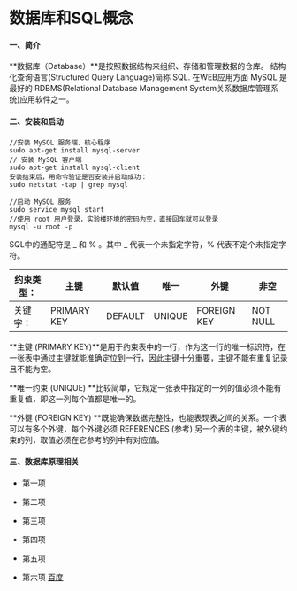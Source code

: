 #  数据库和SQL概念

####  一、简介
**数据库（Database）**是按照数据结构来组织、存储和管理数据的仓库。
结构化查询语言(Structured Query Language)简称 SQL.
在WEB应用方面 MySQL 是最好的 RDBMS(Relational Database Management System关系数据库管理系统)应用软件之一。
#### 二、安装和启动

```
//安装 MySQL 服务端、核心程序
sudo apt-get install mysql-server
// 安装 MySQL 客户端
sudo apt-get install mysql-client
安装结束后，用命令验证是否安装并启动成功：
sudo netstat -tap | grep mysql 

//启动 MySQL 服务
sudo service mysql start
//使用 root 用户登录，实验楼环境的密码为空，直接回车就可以登录
mysql -u root -p
```
SQL中的通配符是 _ 和 % 。其中 _ 代表一个未指定字符，% 代表不定个未指定字符。

约束类型：|	主键 | 默认值 | 唯一 | 外键 | 非空
------------ |----- |----------| -----|------|-------
关键字： | PRIMARY KEY | DEFAULT | UNIQUE | FOREIGN KEY | NOT NULL

**主键 (PRIMARY KEY)**是用于约束表中的一行，作为这一行的唯一标识符，在一张表中通过主键就能准确定位到一行，因此主键十分重要，主键不能有重复记录且不能为空。

**唯一约束 (UNIQUE) **比较简单，它规定一张表中指定的一列的值必须不能有重复值，即这一列每个值都是唯一的。

**外键 (FOREIGN KEY) **既能确保数据完整性，也能表现表之间的关系。一个表可以有多个外键，每个外键必须 REFERENCES (参考) 另一个表的主键，被外键约束的列，取值必须在它参考的列中有对应值。

#### 三、数据库原理相关

-   第一项
+   第二项
-   第三项
+   第四项
-   第五项
+   第六项
[百度](https://www.baidu.com)








